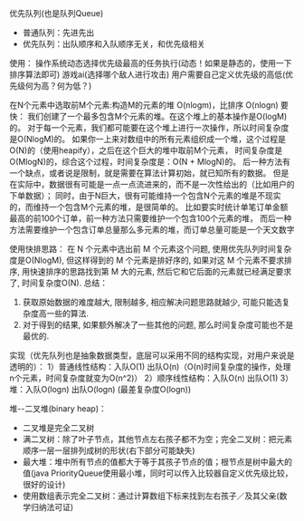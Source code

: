 优先队列(也是队列Queue)

* 普通队列：先进先出
* 优先队列：出队顺序和入队顺序无关，和优先级相关
 
使用：
操作系统动态选择优先级最高的任务执行(动态！如果是静态的，使用一下排序算法即可)
游戏ai(选择哪个敌人进行攻击)
用户需要自己定义优先级的高低(优先级何为高？何为低？)

在N个元素中选取前M个元素:构造M的元素的堆 O(nlogm)，比排序 O(nlogn) 要快：
我们创建了一个最多包含M个元素的堆。在这个堆上的基本操作是O(logM)的。
对于每一个元素，我们都可能要在这个堆上进行一次操作，所以时间复杂度是O(NlogM)的。
如果你一上来对数组中的所有元素组织成一个堆，这个过程是O(N)的（使用heapify），之后在这个巨大的堆中取前M个元素，
时间复杂度是O(MlogN)的，综合这个过程，时间复杂度是：O(N + MlogN)的。
后一种方法有一个缺点，或者说是限制，就是需要在算法计算初始，就已知所有的数据。
但是在实际中，数据很有可能是一点一点流进来的，而不是一次性给出的（比如用户的下单数据）；
同时，由于N巨大，很有可能维持一个包含N个元素的堆是不现实的，而维持一个包含M个元素的堆，是很简单的。
比如要实时统计单笔订单金额最高的前100个订单，前一种方法只需要维护一个包含100个元素的堆，
而后一种方法需要维护一个包含订单总量那么多元素的堆，而订单总量可能是一个天文数字

使用快排思路：
在 N 个元素中选出前 M 个元素这个问题, 使用优先队列时间复杂度是O(NlogM), 但这样得到的 M 个元素是排好序的, 
如果对这 M 个元素不要求排序, 用快速排序的思路找到第 M 大的元素, 然后它和它后面的元素就已经满足要求了, 时间复杂度O(N).
总结：
 1. 获取原始数据的难度越大, 限制越多, 相应解决问题思路就越少, 可能只能选复杂度高一些的算法. 
 2. 对于得到的结果, 如果额外解决了一些其他的问题, 那么时间复杂度可能也不是最优的. 



实现（优先队列也是抽象数据类型，底层可以采用不同的结构实现，对用户来说是透明的）：
1）普通线性结构：入队O(1) 出队O(n)（O(n)时间复杂度的操作，处理n个元素，时间复杂度就变为O(n^2)）
2）顺序线性结构：入队O(n) 出队O(1)
3）堆：入队O(logn) 出队O(logn) (最差复杂度O(logn))


堆--二叉堆(binary heap)：
* 二叉堆是完全二叉树
* 满二叉树：除了叶子节点，其他节点左右孩子都不为空；完全二叉树：把元素顺序一层一层排列成树的形状(右下部分可能缺失)
* 最大堆：堆中所有节点的值都大于等于其孩子节点的值；根节点是树中最大的值(java PriorityQueue使用最小堆，同时可以传入比较器自定义优先级比较，很好的设计)
* 使用数组表示完全二叉树：通过计算数组下标来找到左右孩子／及其父亲(数学归纳法可证)